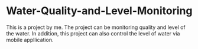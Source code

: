 # Water-Quality-and-Level-Monitoring
This is a project by me. The project can be monitoring quality and level of the water. In addition, this project can also control the level of water via mobile appllication.  
